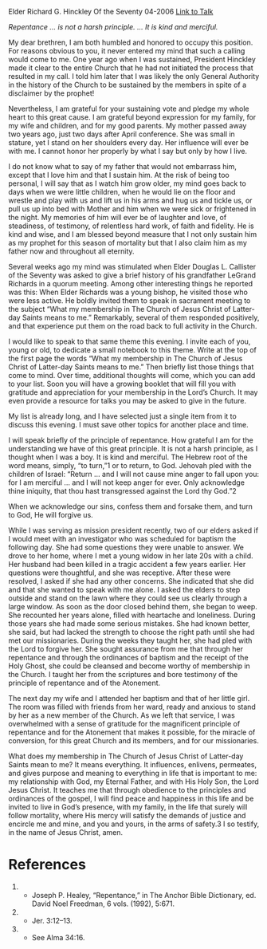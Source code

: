 Elder Richard G. Hinckley
Of the Seventy
04-2006
[Link to Talk](https://www.churchofjesuschrist.org/study/general-conference/2006/04/repentance-a-blessing-of-membership?lang=eng)

_Repentance … is not a harsh principle. … It is kind and merciful._

My dear brethren, I am both humbled and honored to occupy this position. For reasons obvious to you, it never entered my mind that such a calling would come to me. One year ago when I was sustained, President Hinckley made it clear to the entire Church that he had not initiated the process that resulted in my call. I told him later that I was likely the only General Authority in the history of the Church to be sustained by the members in spite of a disclaimer by the prophet!

Nevertheless, I am grateful for your sustaining vote and pledge my whole heart to this great cause. I am grateful beyond expression for my family, for my wife and children, and for my good parents. My mother passed away two years ago, just two days after April conference. She was small in stature, yet I stand on her shoulders every day. Her influence will ever be with me. I cannot honor her properly by what I say but only by how I live.

I do not know what to say of my father that would not embarrass him, except that I love him and that I sustain him. At the risk of being too personal, I will say that as I watch him grow older, my mind goes back to days when we were little children, when he would lie on the floor and wrestle and play with us and lift us in his arms and hug us and tickle us, or pull us up into bed with Mother and him when we were sick or frightened in the night. My memories of him will ever be of laughter and love, of steadiness, of testimony, of relentless hard work, of faith and fidelity. He is kind and wise, and I am blessed beyond measure that I not only sustain him as my prophet for this season of mortality but that I also claim him as my father now and throughout all eternity.

Several weeks ago my mind was stimulated when Elder Douglas L. Callister of the Seventy was asked to give a brief history of his grandfather LeGrand Richards in a quorum meeting. Among other interesting things he reported was this: When Elder Richards was a young bishop, he visited those who were less active. He boldly invited them to speak in sacrament meeting to the subject “What my membership in The Church of Jesus Christ of Latter-day Saints means to me.” Remarkably, several of them responded positively, and that experience put them on the road back to full activity in the Church.

I would like to speak to that same theme this evening. I invite each of you, young or old, to dedicate a small notebook to this theme. Write at the top of the first page the words “What my membership in The Church of Jesus Christ of Latter-day Saints means to me.” Then briefly list those things that come to mind. Over time, additional thoughts will come, which you can add to your list. Soon you will have a growing booklet that will fill you with gratitude and appreciation for your membership in the Lord’s Church. It may even provide a resource for talks you may be asked to give in the future.

My list is already long, and I have selected just a single item from it to discuss this evening. I must save other topics for another place and time.

I will speak briefly of the principle of repentance. How grateful I am for the understanding we have of this great principle. It is not a harsh principle, as I thought when I was a boy. It is kind and merciful. The Hebrew root of the word means, simply, “to turn,”1 or to return, to God. Jehovah pled with the children of Israel: “Return … and I will not cause mine anger to fall upon you: for I am merciful … and I will not keep anger for ever. Only acknowledge thine iniquity, that thou hast transgressed against the Lord thy God.”2

When we acknowledge our sins, confess them and forsake them, and turn to God, He will forgive us.

While I was serving as mission president recently, two of our elders asked if I would meet with an investigator who was scheduled for baptism the following day. She had some questions they were unable to answer. We drove to her home, where I met a young widow in her late 20s with a child. Her husband had been killed in a tragic accident a few years earlier. Her questions were thoughtful, and she was receptive. After these were resolved, I asked if she had any other concerns. She indicated that she did and that she wanted to speak with me alone. I asked the elders to step outside and stand on the lawn where they could see us clearly through a large window. As soon as the door closed behind them, she began to weep. She recounted her years alone, filled with heartache and loneliness. During those years she had made some serious mistakes. She had known better, she said, but had lacked the strength to choose the right path until she had met our missionaries. During the weeks they taught her, she had pled with the Lord to forgive her. She sought assurance from me that through her repentance and through the ordinances of baptism and the receipt of the Holy Ghost, she could be cleansed and become worthy of membership in the Church. I taught her from the scriptures and bore testimony of the principle of repentance and of the Atonement.

The next day my wife and I attended her baptism and that of her little girl. The room was filled with friends from her ward, ready and anxious to stand by her as a new member of the Church. As we left that service, I was overwhelmed with a sense of gratitude for the magnificent principle of repentance and for the Atonement that makes it possible, for the miracle of conversion, for this great Church and its members, and for our missionaries.

What does my membership in The Church of Jesus Christ of Latter-day Saints mean to me? It means everything. It influences, enlivens, permeates, and gives purpose and meaning to everything in life that is important to me: my relationship with God, my Eternal Father, and with His Holy Son, the Lord Jesus Christ. It teaches me that through obedience to the principles and ordinances of the gospel, I will find peace and happiness in this life and be invited to live in God’s presence, with my family, in the life that surely will follow mortality, where His mercy will satisfy the demands of justice and encircle me and mine, and you and yours, in the arms of safety.3 I so testify, in the name of Jesus Christ, amen.

# References
1. - Joseph P. Healey, “Repentance,” in The Anchor Bible Dictionary, ed. David Noel Freedman, 6 vols. (1992), 5:671.
2. - Jer. 3:12–13.
3. - See Alma 34:16.